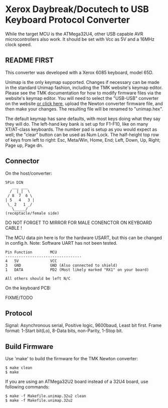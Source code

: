 Xerox Daybreak/Docutech to USB Keyboard Protocol Converter
===============================================
While the target MCU is the ATMega32U4, other USB capable AVR microcontrollers also work. It should be set with Vcc as 5V and a 16MHz clock speed.


README FIRST
------------
This converter was developed with a Xerox 6085 keyboard, model 65D.

Unimap is the only keymap supported. Changes if necessary can be made in the standard Unimap fashion, including the TMK website's keymap editor. Please see the TMK documentation for how to modify firmware files via the website's keymap editor. You will need to select the "USB-USB" converter on the website [or click here](http://www.tmk-kbd.com/tmk_keyboard/editor/unimap/?usb_usb), upload the Newton converter firmware file, and then make your changes. The resulting file will be renamed to "unimap.hex".

The default keymap has sane defaults, with most keys doing what they say they will do.
The left-hand key bank is set up for F1-F10, like on many XT/AT-class keyboards. The number pad is setup as you would expect as well; the "clear" button can be used as Num Lock.
The half-height top row of keys from left to right: Esc, Meta/Win, Home, End; Left, Down, Up, Right; Page up, Page dn.

Connector
---------
On the host/converter:

    5Pin DIN
       ___ ___
      /  |_|  \
     / 8  7  6 \
    | 5   4   3 |
     \_ 2   1 _/
       \_____/
    (receptacle/female side)
DO NOT FORGET TO MIRROR FOR MALE CONENCTOR ON KEYBOARD CABLE !


The MCU data pin here is for the hardware USART, but this can be changed in config.h. Note: Software UART has not been tested.

    Pin Function        MCU
    ----------------------------------
    4   5V              VCC
    3   GND             GND (Also connected to shield)
    1   DATA            PD2 (Most likely marked "RX1" on your board)

    All others should be left N/C

On the keyboard PCB:

   FIXME/TODO 


Protocol
--------
Signal: Asynchronous serial, Positive logic, 9600baud, Least bit first.
Frame format: 1-Start bit(Lo), 8-Data bits, non-Parity, 1-Stop bit.



Build Firmware
--------------
Use 'make' to build the firmware for the TMK Newton converter:

    $ make clean
    $ make 

If you are using an ATMega32U2 board instead of a 32U4 board, use following commands:

    $ make -f Makefile.unimap.32u2 clean
    $ make -f Makefile.unimap.32u2
